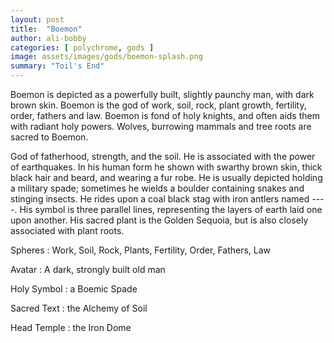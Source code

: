 ```yaml
---
layout: post
title:  "Boemon"
author: ali-bobby
categories: [ polychrome, gods ]
image: assets/images/gods/boemon-splash.png
summary: "Toil's End"
---
```


Boemon is depicted as a powerfully built, slightly paunchy man, with dark brown skin. Boemon is the god of work, soil, rock, plant growth, fertility, order, fathers and law. Boemon is fond of holy knights, and often aids them with radiant holy powers. Wolves, burrowing mammals and tree roots are sacred to Boemon.

God of fatherhood, strength, and the soil. He is associated with the power of earthquakes. In his human form he shown with swarthy brown skin, thick black hair and beard, and wearing a fur robe. He is usually depicted holding a military spade; sometimes he wields a boulder containing snakes and stinging insects. He rides upon a coal black stag with iron antlers named ----. His symbol is three parallel lines, representing the layers of earth laid one upon another. His sacred plant is the Golden Sequoia, but is also closely associated with plant roots.

Spheres
: Work, Soil, Rock, Plants, Fertility, Order, Fathers, Law

Avatar
: A dark, strongly built old man

Holy Symbol
: a Boemic Spade

Sacred Text
: the Alchemy of Soil

Head Temple
: the Iron Dome

